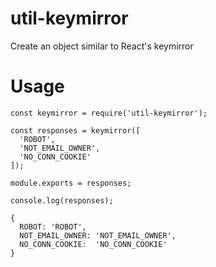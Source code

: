 # util-keymirror

Create an object similar to React's keymirror

# Usage

```
const keymirror = require('util-keymirror');

const responses = keymirror([
  'ROBOT',
  'NOT_EMAIL_OWNER',
  'NO_CONN_COOKIE'
]);

module.exports = responses;

console.log(responses);

{
  ROBOT: 'ROBOT',
  NOT_EMAIL_OWNER: 'NOT_EMAIL_OWNER',
  NO_CONN_COOKIE:  'NO_CONN_COOKIE'
}
```